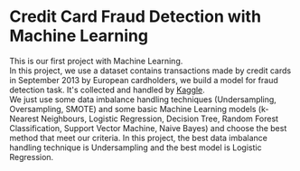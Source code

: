 # Credit Card Fraud Detection with Machine Learning
This is our first project with Machine Learning.\
In this project, we use a dataset contains transactions made by credit cards in September 2013 by European cardholders, we build a model for fraud detection task. It's collected and handled by [Kaggle](https://www.kaggle.com/datasets/mlg-ulb/creditcardfraud).\
We just use some data imbalance handling techniques (Undersampling, Oversampling, SMOTE) and some basic Machine Learning models (k-Nearest Neighbours, Logistic Regression, Decision Tree, Random Forest Classification, Support Vector Machine, Naive Bayes) and choose the best method that meet our criteria. In this project, the best data imbalance handling technique is Undersampling and the best model is Logistic Regression.

